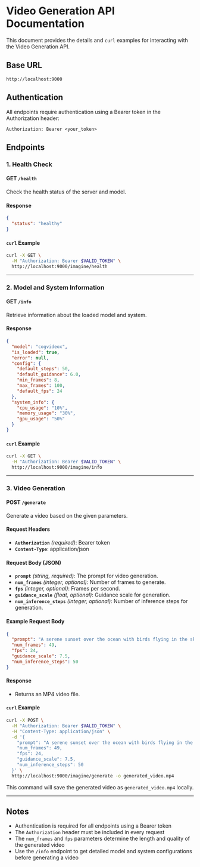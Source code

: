 # Video Generation API Documentation

This document provides the details and `curl` examples for interacting with the Video Generation API.

## Base URL

```
http://localhost:9000
```

## Authentication
All endpoints require authentication using a Bearer token in the Authorization header:
```
Authorization: Bearer <your_token>
```

## Endpoints

### 1. **Health Check**

#### **GET** `/health`

Check the health status of the server and model.

#### Response
```json
{
  "status": "healthy"
}
```

#### `curl` Example
```bash
curl -X GET \
  -H "Authorization: Bearer $VALID_TOKEN" \
  http://localhost:9000/imagine/health
```

---

### 2. **Model and System Information**

#### **GET** `/info`

Retrieve information about the loaded model and system.

#### Response
```json
{
  "model": "cogvideox",
  "is_loaded": true,
  "error": null,
  "config": {
    "default_steps": 50,
    "default_guidance": 6.0,
    "min_frames": 8,
    "max_frames": 100,
    "default_fps": 24
  },
  "system_info": {
    "cpu_usage": "10%",
    "memory_usage": "30%",
    "gpu_usage": "50%"
  }
}
```

#### `curl` Example
```bash
curl -X GET \
  -H "Authorization: Bearer $VALID_TOKEN" \
  http://localhost:9000/imagine/info
```

---

### 3. **Video Generation**

#### **POST** `/generate`

Generate a video based on the given parameters.

#### Request Headers
- **`Authorization`** *(required)*: Bearer token
- **`Content-Type`**: application/json

#### Request Body (JSON)
- **`prompt`** *(string, required)*: The prompt for video generation.
- **`num_frames`** *(integer, optional)*: Number of frames to generate.
- **`fps`** *(integer, optional)*: Frames per second.
- **`guidance_scale`** *(float, optional)*: Guidance scale for generation.
- **`num_inference_steps`** *(integer, optional)*: Number of inference steps for generation.

#### Example Request Body
```json
{
  "prompt": "A serene sunset over the ocean with birds flying in the sky.",
  "num_frames": 49,
  "fps": 24,
  "guidance_scale": 7.5,
  "num_inference_steps": 50
}
```

#### Response
- Returns an MP4 video file.

#### `curl` Example
```bash
curl -X POST \
  -H "Authorization: Bearer $VALID_TOKEN" \
  -H "Content-Type: application/json" \
  -d '{
    "prompt": "A serene sunset over the ocean with birds flying in the sky.",
    "num_frames": 49,
    "fps": 24,
    "guidance_scale": 7.5,
    "num_inference_steps": 50
  }' \
  http://localhost:9000/imagine/generate -o generated_video.mp4
```

This command will save the generated video as `generated_video.mp4` locally.

---

## Notes
- Authentication is required for all endpoints using a Bearer token
- The `Authorization` header must be included in every request
- The `num_frames` and `fps` parameters determine the length and quality of the generated video
- Use the `/info` endpoint to get detailed model and system configurations before generating a video


